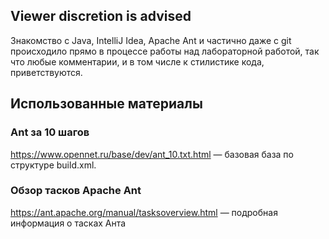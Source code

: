 ## Viewer discretion is advised

Знакомство с Java, IntelliJ Idea, Apache Ant и частично даже с git происходило прямо в процессе работы над лабораторной работой, так что любые комментарии, и в том числе к стилистике кода, приветствуются.

## Использованные материалы 

### Ant за 10 шагов
https://www.opennet.ru/base/dev/ant_10.txt.html — базовая база по структуре build.xml. 

### Обзор тасков Apache Ant
https://ant.apache.org/manual/tasksoverview.html — подробная информация о тасках Анта
